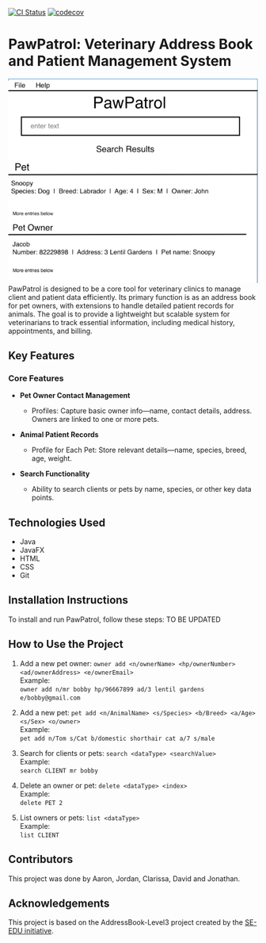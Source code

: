 [![CI Status](https://github.com/se-edu/addressbook-level3/workflows/Java%20CI/badge.svg)](https://github.com/se-edu/addressbook-level3/actions) [![codecov](https://codecov.io/gh/AY2425S1-CS2103T-T13-3/tp/graph/badge.svg?token=L39TRCVDDB)](https://codecov.io/gh/AY2425S1-CS2103T-T13-3/tp)
# PawPatrol: Veterinary Address Book and Patient Management System
![Ui](docs/images/Ui.png)  
PawPatrol is designed to be a core tool for veterinary clinics to manage client and patient data efficiently. Its primary function is as an address book for pet owners, with extensions to handle detailed patient records for animals. The goal is to provide a lightweight but scalable system for veterinarians to track essential information, including medical history, appointments, and billing.

## Key Features

### Core Features
- **Pet Owner Contact Management**
  - Profiles: Capture basic owner info—name, contact details, address. Owners are linked to one or more pets.

- **Animal Patient Records**
  - Profile for Each Pet: Store relevant details—name, species, breed, age, weight.

- **Search Functionality**
  - Ability to search clients or pets by name, species, or other key data points.

## Technologies Used

- Java
- JavaFX
- HTML
- CSS
- Git

## Installation Instructions

To install and run PawPatrol, follow these steps:
TO BE UPDATED

## How to Use the Project
1. Add a new pet owner: `owner add <n/ownerName> <hp/ownerNumber> <ad/ownerAddress> <e/ownerEmail>`  
   Example:  
   ```owner add n/mr bobby hp/96667899 ad/3 lentil gardens e/bobby@gmail.com```

2. Add a new pet: `pet add <n/AnimalName> <s/Species> <b/Breed> <a/Age> <s/Sex> <o/owner>`  
   Example:  
   ```pet add n/Tom s/Cat b/domestic shorthair cat a/7 s/male```

3. Search for clients or pets: `search <dataType> <searchValue>`   
   Example:  
   ```search CLIENT mr bobby```

4. Delete an owner or pet: `delete <dataType> <index>`  
   Example:  
   ```delete PET 2```

5. List owners or pets: `list <dataType>`  
   Example:  
   ```list CLIENT```

## Contributors
This project was done by Aaron, Jordan, Clarissa, David and Jonathan.

## Acknowledgements
This project is based on the AddressBook-Level3 project created by the [SE-EDU initiative](https://se-education.org).